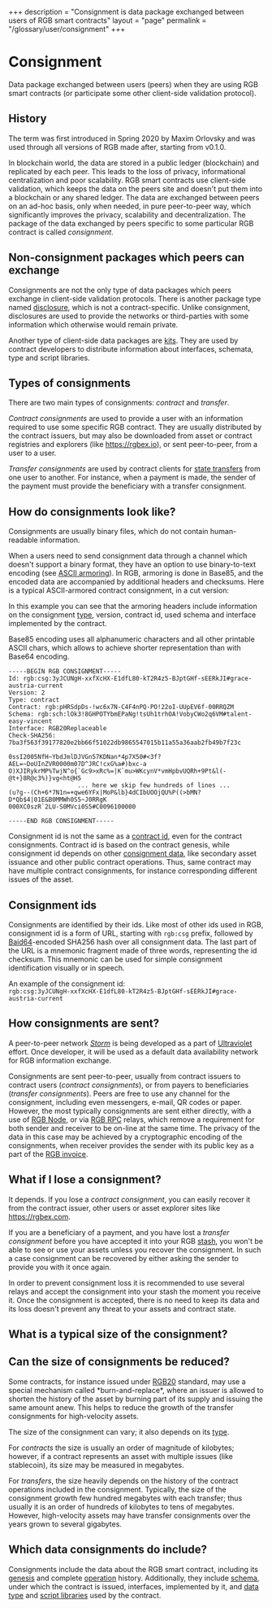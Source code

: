 +++
description = "Consignment is data package exchanged between users of RGB smart contracts"
layout = "page"
permalink = "/glossary/user/consignment"
+++

# Consignment

Data package exchanged between users (peers) when they are using RGB smart contracts (or participate some other
client-side validation protocol).

<aside>
    <h2>History</h2>
    <p>The term was first introduced in Spring 2020 by Maxim Orlovsky and was used through all versions of RGB made
    after, starting from v0.1.0.</p>
</aside>

In blockchain world, the data are stored in a public ledger (blockchain) and replicated by each peer. This leads
to the loss of privacy, informational centralization and poor scalability. RGB smart contracts use client-side 
validation, which keeps the data on the peers site and doesn't put them into a blockchain or any shared ledger.
The data are exchanged between peers on an ad-hoc basis, only when needed, in pure peer-to-peer way, which significantly
improves the privacy, scalability and decentralization. The package of the data exchanged by peers specific to some
particular RGB contract is called <dfn>consignment</dfn>.

<aside>
    <h2>Non-consignment packages which peers can exchange</h2>
    <p>Consignments are not the only type of data packages which peers exchange in client-side validation protocols.
    There is another package type named <a href="disclosure">disclosure</a>, which is not a contract-specific. Unlike
    consignment, disclosures are used to provide the networks or third-parties with some information which otherwise
    would remain private.</p>
    <p>Another type of client-side data packages are <a href="kit">kits</a>. They are used by contract developers to
    distribute information about interfaces, schemata, type and script libraries.</p>
</aside>


## Types of consignments

There are two main types of consignments: _contract_ and _transfer_.

<a name="contract"><dfn>Contract consignments</dfn></a> are used to provide a user with an information required to use
some specific RGB contract. They are usually distributed by the contract issuers, but may also be downloaded from asset
or contract registries and explorers (like <https://rgbex.io>), or sent peer-to-peer, from a user to a user.

<a name="transfer"><dfn>Transfer consignments</dfn></a> are used by contract clients for [state transfers](state-transfer)
from one user to another. For instance, when a payment is made, the sender of the payment must provide the beneficiary
with a transfer consignment.


## How do consignments look like?

Consignments are usually binary files, which do not contain human-readable information.

When a users need to send consignment data through a channel which doesn't support a binary format, they have an
option to use binary-to-text encoding (see [ASCII armoring](ascii-armoring)). In RGB, armoring is done in Base85, and
the encoded data are accompanied by additional headers and checksums. Here is a typical ASCII-armored contract
consignment, in a cut version: 

<aside>
    <p>In this example you can see that the armoring headers include information on the consignment
    <a href="#types-of-consignments">type</a>, version, contract id, used schema and interface implemented by the
    contract.</p>
    <p>Base85 encoding uses all alphanumeric characters and all other printable ASCII chars, which allows to achieve
    shorter representation than with Base64 encoding.</p>
</aside>

    -----BEGIN RGB CONSIGNMENT-----
    Id: rgb:csg:3yJCUNgH-xxfXcHX-E1dfL80-kT2R4z5-BJptGHf-sEERkJI#grace-austria-current
    Version: 2
    Type: contract
    Contract: rgb:pHRSdpDs-!wc6x7N-C4F4nPQ-PO!22oI-UUpEV6f-00RRQZM
    Schema: rgb:sch:lOk3!8GHPOTYbmEPaNg!tsUh1trhOA!VobyCWo2q6VM#talent-easy-vincent
    Interface: RGB20Replaceable
    Check-SHA256: 7ba3f563f39177820e2bb66f51022db9865547015b11a55a36aab2fb49b7f23c
    
    0ssI2005NfH~YbdJmlDJVGn57KDNan*4p7X50#<3f?AEL=~DoUInZVR0000m07D^JRC!cxG%a#)bxc-a
    O)XJIRykrMP%TwjN^o{`Gc9>xRc%=|K`mu>WKcynV*vmHpbvUQRh+9Pt&l(-@t+}8R@c3%)}vg<ht@H5
                       ... here we skip few hundreds of lines ...
    (u?g--(Ch+6*7N1n=+qwe6YFx|MoP&lb}4dCIbUOOjQU%P((>bMN?D*Qb$4|01E&B0MMWh0S5~J0RRgK
    000XC0szR`2LU-S0MVci0S5#C0096100000
    
    -----END RGB CONSIGNMENT-----


<aside>
    <p>Consignment id is not the same as a <a href="contract-id">contract id</a>, even for the contract consignments.
    Contract id is based on the contract genesis, while consignment id depends on other
    <a href="#which-data-consignments-do-include">consignment data</a>, like secondary asset issuance and other public
    contract operations. Thus, same contract may have multiple contract consignments, for instance corresponding
    different issues of the asset.</p>
</aside>

## Consignment ids

Consignments are identified by their ids. Like most of other ids used in RGB, consignment id is a form of URL,
starting with `rgb:csg` prefix, followed by [Baid64](baid64)-encoded SHA256 hash over all consignment data. The
last part of the URL is a mnemonic fragment made of three words, representing the id checksum. This mnemonic can
be used for simple consignment identification visually or in speech.

An example of the consignment id:<br/>`rgb:csg:3yJCUNgH-xxfXcHX-E1dfL80-kT2R4z5-BJptGHf-sEERkJI#grace-austria-current`


## How consignments are sent?

<aside>
    <p>A peer-to-peer network <dfn title="Storage and messaging network"><a href="storm">Storm</a></dfn> is being
    developed as a part of <a href="https://uviolet.net">Ultraviolet</a> effort. Once developer, it will be used as a
    default data availability network for RGB information exchange.</p>
</aside>

Consignments are sent peer-to-peer, usually from contract issuers to contract users (*contract consignments*), or
from payers to beneficiaries (*transfer consignments*). Peers are free to use any channel for the consignment, including
even messengers, e-mail, QR codes or paper. However, the most typically consignments are sent either directly, with a
use of [RGB Node](rgb-node), or via [RGB RPC](rgb-rpc) relays, which remove a requirement for both sender and receiver
to be on-line at the same time. The privacy of the data in this case may be achieved by a cryptographic encoding of the
consignments, when receiver provides the sender with its public key as a part of the [RGB invoice](rgb-invoice).


## What if I lose a consignment?

It depends. If you lose a *contract consignment*, you can easily recover it from the contract issuer, other users or
asset explorer sites like <https://rgbex.com>.

If you are a beneficiary of a payment, and you have lost a *transfer consignment* before you have accepted it into your
RGB [stash](stash), you won't be able to see or use your assets unless you recover the consignment. In such a case
consignment can be recovered by either asking the sender to provide you with it once again.

In order to prevent consignment loss it is recommended to use several relays and accept the consignment into your stash
the moment you receive it. Once the consignment is accepted, there is no need to keep its data and its loss doesn't 
prevent any threat to your assets and contract state.


## What is a typical size of the consignment?

<aside>
    <h2>Can the size of consignments be reduced?</h2>
    <p>
    Some contracts, for instance issued under <a href="rgb20">RGB20</a> standard, may use a special mechanism called
    *burn-and-replace*, where an issuer is allowed to shorten the history of the asset by burning part of its supply and
    issuing the same amount anew. This helps to reduce the growth of the transfer consignments for high-velocity assets.
    </p>
</aside>

The size of the consignment can vary; it also depends on its [type](#types-of-consignments).

For *contracts* the size is usually an order of magnitude of kilobytes; however, if a contract represents an asset with
multiple issues (like  stablecoin), its size may be measured in megabytes.

For *transfers*, the size heavily depends on the history of the contract operations included in the consignment.
Typically, the size of the consignment growth few hundred megabytes with each transfer; thus usually it is an order of
hundreds of kilobytes to tens of megabytes. However, high-velocity assets may have transfer consignments over the years
grown to several gigabytes.


## Which data consignments do include?

Consignments include the data about the RGB smart contract, including its [genesis](genesis) and complete
[operation](operation) history. Additionally, they include [schema](schema), under which the contract is issued,
interfaces, implemented by it, and [data type](type-library) and [script libraries](script-library) used by the
contract.

